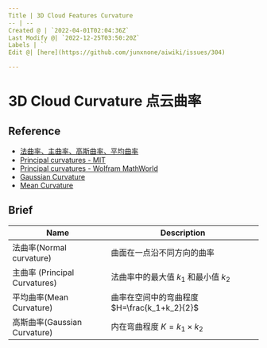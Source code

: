 ```yaml
---
Title | 3D Cloud Features Curvature
-- | --
Created @ | `2022-04-01T02:04:36Z`
Last Modify @| `2022-12-25T03:50:20Z`
Labels | ``
Edit @| [here](https://github.com/junxnone/aiwiki/issues/304)

---
```

# 3D Cloud Curvature 点云曲率

## Reference
- [法曲率、主曲率、高斯曲率、平均曲率](https://zhuanlan.zhihu.com/p/149584374)
- [Principal curvatures - MIT](http://web.mit.edu/hyperbook/Patrikalakis-Maekawa-Cho/node30.html)
- [Principal curvatures - Wolfram MathWorld](https://mathworld.wolfram.com/PrincipalCurvatures.html)
- [Gaussian Curvature](https://mathworld.wolfram.com/GaussianCurvature.html)
- [Mean Curvature](https://mathworld.wolfram.com/MeanCurvature.html)

## Brief

Name | Description
-- | --
法曲率(Normal curvature) | 曲面在一点沿不同方向的曲率
主曲率 (Principal Curvatures) | 法曲率中的最大值 $k_1$ 和最小值 $k_2$
平均曲率(Mean Curvature) | 曲率在空间中的弯曲程度 $H=\frac{k_1+k_2}{2}$
高斯曲率(Gaussian Curvature) | 内在弯曲程度 $K = k_1\times k_2$
